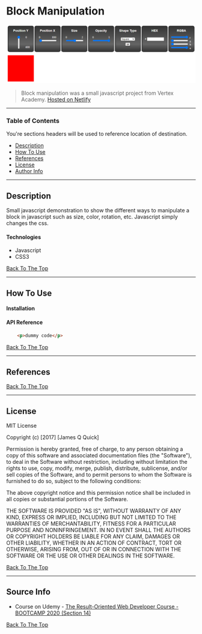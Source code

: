 # Block Manipulation

![Project Image](./images/blocks.png)

> Block manipulation was a small javascript project from Vertex Academy.
[Hosted on Netlify](https://lundeen-bryan-block-manipulation.netlify.app/)

---

### Table of Contents
You're sections headers will be used to reference location of destination.

- [Description](#description)
- [How To Use](#how-to-use)
- [References](#references)
- [License](#license)
- [Author Info](#author-info)

---

## Description

Small javascript demonstration to show the different ways to manipulate a block in javascript such as size, color, rotation, etc. Javascript simply changes the css. 

#### Technologies

- Javascript
- CSS3

[Back To The Top](#block-manipulation)

---

## How To Use

#### Installation



#### API Reference

```html
    <p>dummy code</p>
```
[Back To The Top](#block-manipulation)

---

## References
[Back To The Top](#block-manipulation)

---

## License

MIT License

Copyright (c) [2017] [James Q Quick]

Permission is hereby granted, free of charge, to any person obtaining a copy
of this software and associated documentation files (the "Software"), to deal
in the Software without restriction, including without limitation the rights
to use, copy, modify, merge, publish, distribute, sublicense, and/or sell
copies of the Software, and to permit persons to whom the Software is
furnished to do so, subject to the following conditions:

The above copyright notice and this permission notice shall be included in all
copies or substantial portions of the Software.

THE SOFTWARE IS PROVIDED "AS IS", WITHOUT WARRANTY OF ANY KIND, EXPRESS OR
IMPLIED, INCLUDING BUT NOT LIMITED TO THE WARRANTIES OF MERCHANTABILITY,
FITNESS FOR A PARTICULAR PURPOSE AND NONINFRINGEMENT. IN NO EVENT SHALL THE
AUTHORS OR COPYRIGHT HOLDERS BE LIABLE FOR ANY CLAIM, DAMAGES OR OTHER
LIABILITY, WHETHER IN AN ACTION OF CONTRACT, TORT OR OTHERWISE, ARISING FROM,
OUT OF OR IN CONNECTION WITH THE SOFTWARE OR THE USE OR OTHER DEALINGS IN THE
SOFTWARE.

[Back To The Top](#block-manipulation)

---

## Source Info

- Course on Udemy - [The Result-Oriented Web Developer Course - BOOTCAMP 2020 (Section 14)](https://www.udemy.com/course/result-oriented-web-developer-course/)

[Back To The Top](#block-manipulation)
